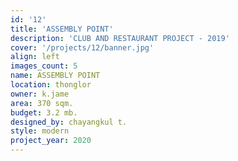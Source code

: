 ```yaml
---
id: '12'
title: 'ASSEMBLY POINT'
description: 'CLUB AND RESTAURANT PROJECT - 2019'
cover: '/projects/12/banner.jpg'
align: left
images_count: 5
name: ASSEMBLY POINT
location: thonglor
owner: k.jame
area: 370 sqm.
budget: 3.2 mb.
designed_by: chayangkul t.
style: modern
project_year: 2020
---
```

